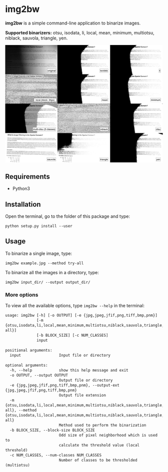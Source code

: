 # img2bw

**img2bw** is a simple command-line application to binarize images.

**Supported binarizers:** otsu, isodata, li, local, mean, minimum, multiotsu, niblack, sauvola, triangle, yen.

![](data/readme/montaje_small.jpg)


## Requirements

- Python3


## Installation

Open the terminal, go to the folder of this package and type:

```
python setup.py install --user
```


## Usage


To binarize a single image, type:

```
img2bw example.jpg --method try-all
```

To binarize all the images in a directory, type:

```
img2bw input_dir/ --output output_dir/
```


### More options

To view all the available options, type `img2bw --help` in the terminal:

```
usage: img2bw [-h] [-o OUTPUT] [-e {jpg,jpeg,jfif,png,tiff,bmp,pnm}]
              [-m {otsu,isodata,li,local,mean,minimum,multiotsu,niblack,sauvola,triangle,yen,try-all}]
              [-b BLOCK_SIZE] [-c NUM_CLASSES]
              input

positional arguments:
  input                 Input file or directory

optional arguments:
  -h, --help            show this help message and exit
  -o OUTPUT, --output OUTPUT
                        Output file or directory
  -e {jpg,jpeg,jfif,png,tiff,bmp,pnm}, --output-ext {jpg,jpeg,jfif,png,tiff,bmp,pnm}
                        Output file extension
  -m {otsu,isodata,li,local,mean,minimum,multiotsu,niblack,sauvola,triangle,yen,try-all}, --method {otsu,isodata,li,local,mean,minimum,multiotsu,niblack,sauvola,triangle,yen,try-all}
                        Method used to perform the binarization
  -b BLOCK_SIZE, --block-size BLOCK_SIZE
                        Odd size of pixel neighborhood which is used to
                        calculate the threshold value (local threshold)
  -c NUM_CLASSES, --num-classes NUM_CLASSES
                        Number of classes to be thresholded (multiotsu)
```
